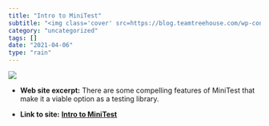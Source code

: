 ```yaml
---
title: "Intro to MiniTest"
subtitle: "<img class='cover' src=https://blog.teamtreehouse.com/wp-content/uploads/2014/08/clipboard.jpg>"
category: "uncategorized"
tags: []
date: "2021-04-06"
type: "rain"
---
```

<img class="cover" src=https://blog.teamtreehouse.com/wp-content/uploads/2014/08/clipboard.jpg>



* **Web site excerpt:** There are some compelling features of MiniTest that make it a viable option as a testing library.

* **Link to site:** **[Intro to MiniTest](http://blog.teamtreehouse.com/short-introduction-minitest)**